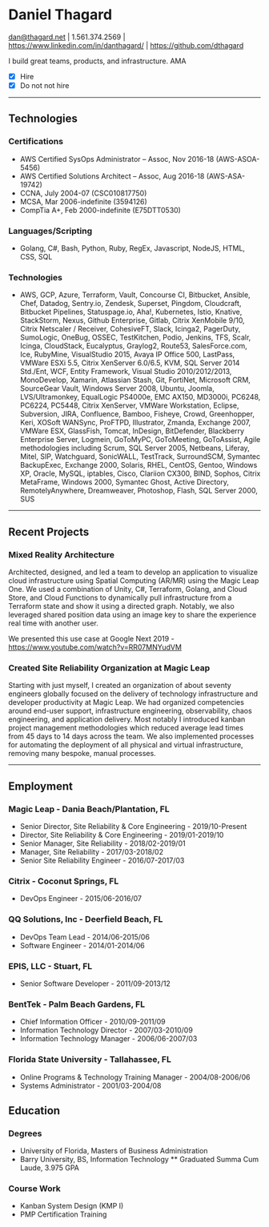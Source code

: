 # Daniel Thagard

dan@thagard.net | 1.561.374.2569 | https://www.linkedin.com/in/danthagard/ | https://github.com/dthagard

I build great teams, products, and infrastructure. AMA

- [X] Hire
- [X] Do not not hire

---

## Technologies

### Certifications

* AWS Certified SysOps Administrator – Assoc, Nov 2016-18 (AWS-ASOA-5456)
* AWS Certified Solutions Architect – Assoc, Aug 2016-18 (AWS-ASA-19742)
* CCNA, July 2004-07 (CSC010817750)
* MCSA, Mar 2006-indefinite (3594126)
* CompTia A+, Feb 2000-indefinite (E75DTT0530)

### Languages/Scripting

* Golang, C#, Bash, Python, Ruby, RegEx, Javascript, NodeJS, HTML, CSS, SQL

### Technologies

* AWS, GCP, Azure, Terraform, Vault, Concourse CI, Bitbucket, Ansible, Chef, Datadog, Sentry.io, Zendesk, Superset, Pingdom, Cloudcraft, Bitbucket Pipelines, Statuspage.io, Aha!, Kubernetes, Istio, Knative, StackStorm, Nexus, Github Enterprise, Gitlab,  Citrix XenMobile 9/10, Citrix Netscaler / Receiver, CohesiveFT, Slack, Icinga2, PagerDuty, SumoLogic, OneBug, OSSEC, TestKitchen, Podio, Jenkins, TFS, Scalr, Icinga, CloudStack, Eucalyptus, Graylog2, Route53, SalesForce.com, Ice, RubyMine, VisualStudio 2015, Avaya IP Office 500, LastPass, VMWare ESXi 5.5, Citrix XenServer 6.0/6.5, KVM, SQL Server 2014 Std./Ent, WCF, Entity Framework, Visual Studio 2010/2012/2013, MonoDevelop, Xamarin, Atlassian Stash, Git, FortiNet, Microsoft CRM, SourceGear Vault, Windows Server 2008, Ubuntu, Joomla, LVS/Ultramonkey, EqualLogic PS4000e, EMC AX150, MD3000i, PC6248, PC6224, PC5448, Citrix XenServer, VMWare Workstation, Eclipse, Subversion, JIRA, Confluence, Bamboo, Fisheye, Crowd, Greenhopper, Keri, XOSoft WANSync, ProFTPD, Illustrator, Zmanda, Exchange 2007, VMWare ESX, GlassFish, Tomcat, InDesign, BitDefender, Blackberry Enterprise Server, Logmein, GoToMyPC, GoToMeeting, GoToAssist, Agile methodologies including Scrum, SQL Server 2005, Netbeans, Liferay, Mitel, SIP, Watchguard, SonicWALL, TestTrack, SurroundSCM, Symantec BackupExec, Exchange 2000, Solaris, RHEL, CentOS, Gentoo, Windows XP, Oracle, MySQL, iptables, Cisco, Clariion CX300, BIND, Sophos, Citrix MetaFrame, Windows 2000, Symantec Ghost, Active Directory, RemotelyAnywhere, Dreamweaver, Photoshop, Flash, SQL Server 2000, SUS

---

## Recent Projects

### Mixed Reality Architecture

Architected, designed, and led a team to develop an application to visualize cloud infrastructure using Spatial Computing (AR/MR) using the Magic Leap One. We used a combination of Unity, C#, Terraform, Golang, and Cloud Store, and Cloud Functions to dynamically pull infrastructure from a Terraform state and show it using a directed graph. Notably, we also leveraged shared position data using an image key to share the experience real time with another user.

We presented this use case at Google Next 2019 - https://www.youtube.com/watch?v=RR07MNYudVM

### Created Site Reliability Organization at Magic Leap

Starting with just myself, I created an organization of about seventy engineers globally focused on the delivery of technology infrastructure and developer productivity at Magic Leap. We had organized competencies around end-user support, infrastructure engineering, observability, chaos engineering, and application delivery. Most notably I introduced kanban project management methodologies which reduced average lead times from 45 days to 14 days across the team. We also implemented processes for automating the deployment of all physical and virtual infrastructure, removing many bespoke, manual processes.

---

## Employment

### Magic Leap - Dania Beach/Plantation, FL

* Senior Director, Site Reliability & Core Engineering - 2019/10-Present
* Director, Site Reliability & Core Engineering - 2019/01-2019/10
* Senior Manager, Site Reliability - 2018/02-2019/01
* Manager, Site Reliability - 2017/03-2018/02
* Senior Site Reliability Engineer - 2016/07-2017/03

### Citrix - Coconut Springs, FL

* DevOps Engineer - 2015/06-2016/07

### QQ Solutions, Inc - Deerfield Beach, FL

* DevOps Team Lead - 2014/06-2015/06
* Software Engineer - 2014/01-2014/06

### EPIS, LLC - Stuart, FL

* Senior Software Developer - 2011/09-2013/12

### BentTek - Palm Beach Gardens, FL

* Chief Information Officer - 2010/09-2011/09
* Information Technology Director - 2007/03-2010/09
* Information Technology Manager - 2006/06-2007/03

### Florida State University - Tallahassee, FL

* Online Programs & Technology Training Manager - 2004/08-2006/06
* Systems Administrator - 2001/03-2004/08

## Education

### Degrees

* University of Florida, Masters of Business Administration
* Barry University, BS, Information Technology
** Graduated Summa Cum Laude, 3.975 GPA

### Course Work

* Kanban System Design (KMP I)
* PMP Certification Training
